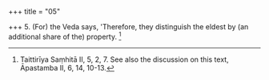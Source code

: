 +++
title = "05"

+++
5. (For) the Veda says, 'Therefore, they distinguish the eldest by (an additional share of the) property. [^5] 


[^5]:  Taittirīya Saṃhitā II, 5, 2, 7. See also the discussion on this text, Āpastamba II, 6, 14, 10-13.
